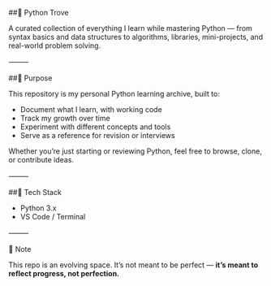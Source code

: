 ##🐍 Python Trove

A curated collection of everything I learn while mastering Python — from syntax basics and data structures to algorithms, libraries, mini-projects, and real-world problem solving.

⸻

##📌 Purpose

This repository is my personal Python learning archive, built to:

- Document what I learn, with working code
- Track my growth over time
- Experiment with different concepts and tools
- Serve as a reference for revision or interviews

Whether you’re just starting or reviewing Python, feel free to browse, clone, or contribute ideas.

⸻

##🚀 Tech Stack 

- Python 3.x
- VS Code / Terminal

⸻

🧠 Note

This repo is an evolving space. It’s not meant to be perfect — **it’s meant to reflect progress, not perfection.**
